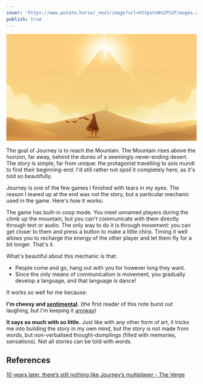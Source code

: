 ```yaml
---
cover: 'https://www.potato.horse/_next/image?url=https%3A%2F%2Fimages.ctfassets.net%2Fhyylafu4fjks%2F7B4ufvjQjkSQphEZUcjg9y%2F832a4b4a041dc35d47344815982d844c%2FUntitled_Artwork.png&w=3840&q=75'
publish: true
---
```


![218](journey-game-cover.webp)

The goal of Journey is to reach the Mountain. The Mountain rises above the horizon, far away, behind the dunes of a seemingly never-ending desert. The story is simple, far from unique: the protagonist travelling to axis mundi to find their beginning-end. I'd still rather not spoil it completely here, as it's told so beautifully.

Journey is one of the few games I finished with tears in my eyes. The reason I teared up at the end was not the story, but a particular mechanic used in the game. Here's how it works:

The game has built-in coop mode. You meet unnamed players during the climb up the mountain, but you can't communicate with them directly through text or audio. The only way to do it is through movement: you can get closer to them and press a button to make a little chirp. Timing it well allows you to recharge the energy of the other player and let them fly for a bit longer. That's it.

What's beautiful about this mechanic is that:

- People come and go, hang out with you for however long they want.
- Since the only means of communication is movement, you gradually develop a language, and that language is dance!

It works so well for me because:

**I'm cheesy and [sentimental](<../2 cheesy existential metaphors>).** (the first reader of this note burst out laughing, but I'm keeping it [anyway](<../111>))

**It says so much with so little.** Just like with any other form of art, it tricks me into building the story in my own mind, but the story is not made from words, but non-verbalised thought-dumplings (filled with memories, sensations). Not all stories can be told with words.


## References
[10 years later, there’s still nothing like Journey’s multiplayer - The Verge](https://www.theverge.com/2022/3/13/22972989/journey-10-year-anniversary-multiplayer-jenova-chen-austin-wintory)


